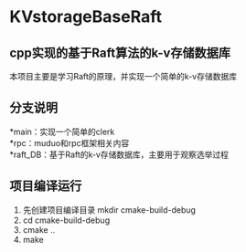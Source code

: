 # KVstorageBaseRaft
## cpp实现的基于Raft算法的k-v存储数据库
本项目主要是学习Raft的原理，并实现一个简单的k-v存储数据库
## 分支说明
*main：实现一个简单的clerk  
*rpc：muduo和rpc框架相关内容  
*raft_DB：基于Raft的k-v存储数据库，主要用于观察选举过程  
## 项目编译运行
1. 先创建项目编译目录 mkdir cmake-build-debug
2. cd cmake-build-debug
3. cmake ..
4. make






